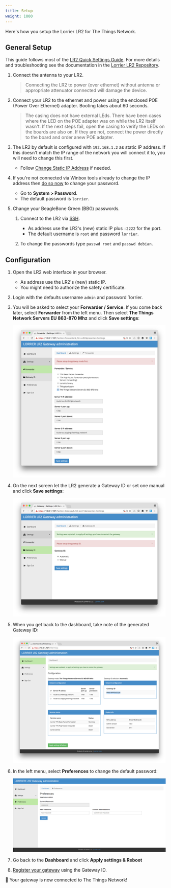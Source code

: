 ```yaml
---
title: Setup
weight: 1000
---
```

Here's how you setup the Lorrier LR2 for The Things Network.

## General Setup

This guide follows most of the [LR2 Quick Settings Guide](https://github.com/lorriercom/lorrier-lr2/blob/master/LR2_Quick_Settings.md). For more details and troubleshooting see the documentation in the [Lorrier LR2 Repository](https://github.com/lorriercom/lorrier-lr2).

1.  Connect the antenna to your LR2.

    > Connecting the LR2 to power (over ethernet) without antenna or appropriate attenuator connected will damage the device.
    
2.  Connect your LR2 to the ethernet and power using the enclosed POE (Power Over Ethernet) adapter. Booting takes about 60 seconds.

    > The casing does not have external LEds. There have been cases where the LED on the POE adapter was on while the LR2 itself wasn't. If the next steps fail, open the casing to verify the LEDs on the boards are also on. If they are not, connect the power directly to the board and order anew POE adapter.
    
3.  The LR2 by default is configured with `192.168.1.2` as static IP address. If this doesn't match the IP range of the network you will connect it to, you will need to change this first.

    * Follow [Change Static IP Address](../ip.md) if needed.
        
4.  If you're not connected via Winbox tools already to change the IP address then [do so now](../winbox.md) to change your password.

    * Go to **System > Password**.
    * The default password is `lorrier`.

6.  Change your BeagleBone Green (BBG) passwords.

    1.  Connect to the LR2 via [SSH](https://help.ubnt.com/hc/en-us/articles/218850057-Back-to-Basics-How-to-Establish-a-Connection-Using-SSH).

        * As address use the LR2's (new) static IP plus `:2222` for the port.
        * The default username is `root` and password `lorrier`.
    
    2.  To change the passwords type `passwd root` and `passwd debian`.

## Configuration

1.  Open the LR2 web interface in your browser.

    * As address use the LR2's (new) static IP.
    * You might need to authorize the safety certificate.

2.  Login with the defaults username `admin` and password `lorrier.

3.  You will be asked to select your **Forwarder / Service**. If you come back later, select **Forwarder** from the left menu. Then select **The Things Network Servers EU 863-870 Mhz** and click **Save settings**:

    ![Forwarder / Service](../forwarder.png)

4.  On the next screen let the LR2 generate a Gateway ID or set one manual and click **Save settings**:
    
    ![Gateway ID](../id.png)
    
5.  When you get back to the dashboard, take note of the generated Gateway ID:
    
    ![Dashboard](../dashboard.png)

6.  In the left menu, select **Preferences** to change the default password:

    ![Preferences](../password.jpg)

7.  Go back to the **Dashboard** and click **Apply settings & Reboot**

8.  [Register your gateway](https://www.thethingsnetwork.org/g/new/edit) using the Gateway ID.

👏 Your gateway is now connected to The Things Network!
